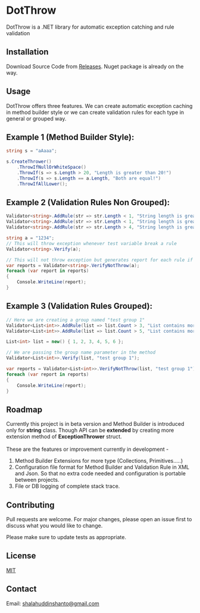 # DotThrow

DotThrow is a .NET library for automatic exception catching and rule validation

## Installation

Download Source Code from [Releases](https://github.com/shanto462/DotThrow/releases).
Nuget package is already on the way.


## Usage

DotThrow offers three features. We can create automatic exception caching in method builder style or we can create validation rules for each type in general or grouped way.

## Example 1 (Method Builder Style):

```csharp
string s = "aAaaa";

s.CreateThrower()
    .ThrowIfNullOrWhiteSpace()
    .ThrowIf(s => s.Length > 20, "Length is greater than 20!")
    .ThrowIf(s => s.Length == a.Length, "Both are equal!")
    .ThrowIfAllLower();
```
## Example 2 (Validation Rules Non Grouped):

```csharp
Validator<string>.AddRule(str => str.Length < 1, "String length is greater than 2", typeof(InvalidDataException), "String length is less than equal to 2");
Validator<string>.AddRule(str => str.Length < 1, "String length is greater than 3", typeof(InvalidDataException));
Validator<string>.AddRule(str => str.Length > 4, "String length is greater than 4", typeof(InvalidDataException), "String length is less than equal to 4");

string a = "1234";
// This will throw exception whenever test variable break a rule
Validator<string>.Verify(a);

// This will not throw exception but generates report for each rule if test variable breaks it or not
var reports = Validator<string>.VerifyNotThrow(a);
foreach (var report in reports)
{
    Console.WriteLine(report);
}
```
## Example 3 (Validation Rules Grouped):

```csharp
// Here we are creating a group named "test group 1"
Validator<List<int>>.AddRule(list => list.Count > 3, "List contains more than 3 items", typeof(OverflowException), "List Contains Regular items", "test group 1");
Validator<List<int>>.AddRule(list => list.Count > 5, "List contains more than 5 items", typeof(OverflowException), "List Contains Regular items", "test group 1");

List<int> list = new() { 1, 2, 3, 4, 5, 6 };

// We are passing the group name parameter in the method
Validator<List<int>>.Verify(list, "test group 1");

var reports = Validator<List<int>>.VerifyNotThrow(list, "test group 1");
foreach (var report in reports)
{
    Console.WriteLine(report);
}
```

## Roadmap
Currently this project is in beta version and Method Builder is introduced only for **string** class. Though API can be **extended** by creating more extension method of **ExceptionThrower** struct.\
\
These are the features or improvement currently in development - 
1. Method Builder Extensions for more type (Collections, Primitives.....)
2. Configuration file format for Method Builder and Validation Rule in XML and Json. So that no extra code needed and configuration is portable between projects.
3. File or DB logging of complete stack trace.

## Contributing
Pull requests are welcome. For major changes, please open an issue first to discuss what you would like to change.

Please make sure to update tests as appropriate.
## License
[MIT](https://choosealicense.com/licenses/mit/)
## Contact
Email: <shalahuddinshanto@gmail.com>
